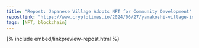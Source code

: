 ```yaml
---
title: "Repost: Japanese Village Adopts NFT for Community Development"
repostlink: "https://www.cryptotimes.io/2024/06/27/yamakoshi-village-innovates-with-nfts-for-community/"
tags: [NFT, blockchain]
---
```


{% include embed/linkpreview-repost.html %}
